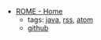 * [ROME - Home](https://rometools.github.io/rome/)
    * tags: [java](../tags/java.md), [rss](../tags/rss.md), [atom](../tags/atom.md)
    * [github](https://github.com/rometools/rome)

